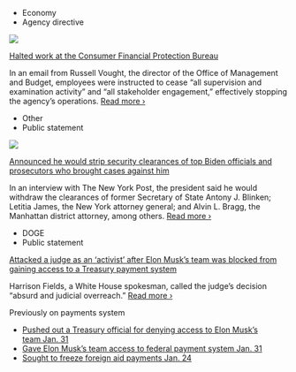 - Economy
- Agency directive

[![](https://static01.nyt.com/images/2025/02/08/multimedia/08dc-cfpb-tlch/08dc-cfpb-tlch-square320.jpg)](https://www.nytimes.com/2025/02/08/us/politics/cfpb-vought-staff-finance-watchdog.html)

[Halted work at the Consumer Financial Protection Bureau](https://www.nytimes.com/2025/02/08/us/politics/cfpb-vought-staff-finance-watchdog.html)

In an email from Russell Vought, the director of the Office of Management and Budget, employees were instructed to cease “all supervision and examination activity” and “all stakeholder engagement,” effectively stopping the agency’s operations. [Read more ›](https://www.nytimes.com/2025/02/08/us/politics/cfpb-vought-staff-finance-watchdog.html)

- Other
- Public statement

[![](https://static01.nyt.com/images/2025/02/09/multimedia/09trump-news-security-clearance-mfkg/09trump-news-security-clearance-mfkg-square320.jpg)](https://www.nytimes.com/2025/02/09/us/politics/trump-blinken-james-bragg-security-clearances.html?smid=url-share)

[Announced he would strip security clearances of top Biden officials and prosecutors who brought cases against him](https://www.nytimes.com/2025/02/09/us/politics/trump-blinken-james-bragg-security-clearances.html?smid=url-share)

In an interview with The New York Post, the president said he would withdraw the clearances of former Secretary of State Antony J. Blinken; Letitia James, the New York attorney general; and Alvin L. Bragg, the Manhattan district attorney, among others. [Read more ›](https://www.nytimes.com/2025/02/09/us/politics/trump-blinken-james-bragg-security-clearances.html?smid=url-share)

- DOGE
- Public statement

[Attacked a judge as an ‘activist’ after Elon Musk’s team was blocked from gaining access to a Treasury payment system](https://www.nytimes.com/live/2025/02/08/us/trump-administration-news/607fe929-a0f9-5fe4-8d74-4bce5eefb490?smid=url-share)

Harrison Fields, a White House spokesman, called the judge’s decision “absurd and judicial overreach.” [Read more ›](https://www.nytimes.com/live/2025/02/08/us/trump-administration-news/607fe929-a0f9-5fe4-8d74-4bce5eefb490?smid=url-share)

Previously on payments system

- [Pushed out a Treasury official for denying access to Elon Musk’s team Jan. 31](https://www.nytimes.com/2025/01/31/us/politics/david-lebryk-treasury-resigns-musk.html?smid=url-share)
- [Gave Elon Musk’s team access to federal payment system Jan. 31](https://www.nytimes.com/2025/02/01/us/politics/elon-musk-doge-federal-payments-system.html)
- [Sought to freeze foreign aid payments Jan. 24](https://www.nytimes.com/2025/02/06/us/politics/trump-musk-usaid.html?smid=url-share)